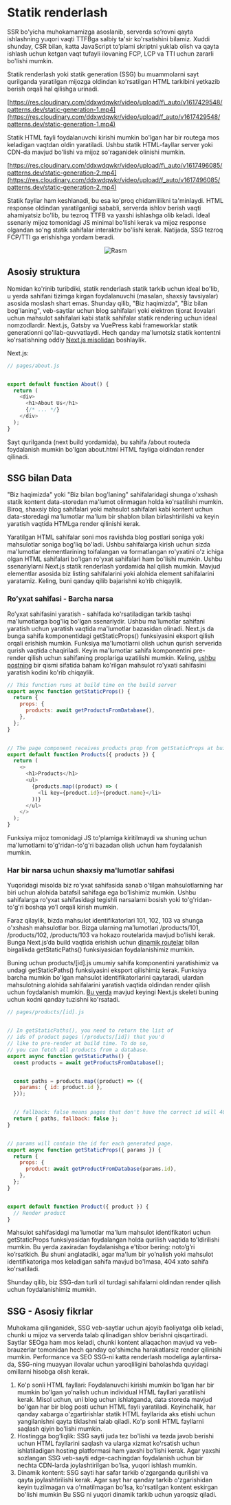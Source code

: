 # Statik renderlash

SSR bo'yicha muhokamamizga asoslanib, serverda so’rovni qayta ishlashning yuqori vaqti TTFBga salbiy ta'sir ko'rsatishini bilamiz. Xuddi shunday, CSR bilan, katta JavaScript to’plami skriptni yuklab olish va qayta ishlash uchun ketgan vaqt tufayli ilovaning FCP, LCP va TTI uchun zararli bo'lishi mumkin.

Statik renderlash yoki statik generation (SSG) bu muammolarni sayt qurilganda yaratilgan mijozga oldindan ko'rsatilgan HTML tarkibini yetkazib berish orqali hal qilishga urinadi.

[https://res.cloudinary.com/ddxwdqwkr/video/upload/f\_auto/v1617429548/patterns.dev/static-generation-1.mp4](https://res.cloudinary.com/ddxwdqwkr/video/upload/f_auto/v1617429548/patterns.dev/static-generation-1.mp4)

Statik HTML fayli foydalanuvchi kirishi mumkin bo'lgan har bir routega mos keladigan vaqtdan oldin yaratiladi. Ushbu statik HTML-fayllar server yoki CDN-da mavjud bo'lishi va mijoz so'raganidek olinishi mumkin.

[https://res.cloudinary.com/ddxwdqwkr/video/upload/f\_auto/v1617496085/patterns.dev/static-generation-2.mp4](https://res.cloudinary.com/ddxwdqwkr/video/upload/f_auto/v1617496085/patterns.dev/static-generation-2.mp4)

Statik fayllar ham keshlanadi, bu esa ko'proq chidamlilikni ta'minlaydi. HTML response oldindan yaratilganligi sababli, serverda ishlov berish vaqti ahamiyatsiz bo'lib, bu tezroq TTFB va yaxshi ishlashga olib keladi. Ideal ssenariy mijoz tomonidagi JS minimal bo'lishi kerak va mijoz response olgandan so'ng statik sahifalar interaktiv bo'lishi kerak. Natijada, SSG tezroq FCP/TTI ga erishishga yordam beradi.

<div align="center">
  <img src="../../images/static-rendering/01.png" alt="Rasm" />
</div>

## Asosiy struktura

Nomidan ko'rinib turibdiki, statik renderlash statik tarkib uchun ideal bo'lib, u yerda sahifani tizimga kirgan foydalanuvchi (masalan, shaxsiy tavsiyalar) asosida moslash shart emas. Shunday qilib, "Biz haqimizda", "Biz bilan bog'laning", veb-saytlar uchun blog sahifalari yoki elektron tijorat ilovalari uchun mahsulot sahifalari kabi statik sahifalar statik rendering uchun ideal nomzodlardir. Next.js, Gatsby va VuePress kabi frameworklar statik generationni qo'llab-quvvatlaydi. Hech qanday ma'lumotsiz statik kontentni ko'rsatishning oddiy [Next.js misolidan](http://Next.js) boshlaylik.

Next.js:

```js
// pages/about.js


export default function About() {
  return (
    <div>
      <h1>About Us</h1>
      {/* ... */}
    </div>
  );
}
```

Sayt qurilganda (next build yordamida), bu sahifa /about routeda foydalanish mumkin bo'lgan about.html HTML fayliga oldindan render qilinadi.

## SSG bilan Data

"Biz haqimizda" yoki "Biz bilan bog'laning" sahifalaridagi shunga o'xshash statik kontent data-storedan ma'lumot olinmagan holda ko'rsatilishi mumkin. Biroq, shaxsiy blog sahifalari yoki mahsulot sahifalari kabi kontent uchun data-storedagi ma'lumotlar ma'lum bir shablon bilan birlashtirilishi va keyin yaratish vaqtida HTMLga render qilinishi kerak.

Yaratilgan HTML sahifalar soni mos ravishda blog postlari soniga yoki mahsulotlar soniga bog'liq bo'ladi. Ushbu sahifalarga kirish uchun sizda ma'lumotlar elementlarining toifalangan va formatlangan ro'yxatini o'z ichiga olgan HTML sahifalari bo'lgan ro'yxat sahifalari ham bo'lishi mumkin. Ushbu ssenariylarni Next.js statik renderlash yordamida hal qilish mumkin. Mavjud elementlar asosida biz listing sahifalarini yoki alohida element sahifalarini yaratamiz. Keling, buni qanday qilib bajarishni ko’rib chiqaylik. 

### Ro’yxat sahifasi \- Barcha narsa

Ro’yxat sahifasini yaratish \- sahifada ko'rsatiladigan tarkib tashqi ma'lumotlarga bog'liq bo'lgan ssenariydir. Ushbu ma'lumotlar sahifani yaratish uchun yaratish vaqtida ma'lumotlar bazasidan olinadi. Next.js da bunga sahifa komponentidagi getStaticProps() funksiyasini eksport qilish orqali erishish mumkin. Funksiya ma'lumotlarni olish uchun qurish serverida qurish vaqtida chaqiriladi. Keyin ma'lumotlar sahifa komponentini pre-render qilish uchun sahifaning proplariga uzatilishi mumkin. Keling, [ushbu postning](https://vercel.com/blog/nextjs-server-side-rendering-vs-static-generation#all-products-page-static-generation-with-data) bir qismi sifatida baham ko'rilgan mahsulot ro'yxati sahifasini yaratish kodini ko'rib chiqaylik.

```js
// This function runs at build time on the build server
export async function getStaticProps() {
  return {
    props: {
      products: await getProductsFromDatabase(),
    },
  };
}


// The page component receives products prop from getStaticProps at build time
export default function Products({ products }) {
  return (
    <>
      <h1>Products</h1>
      <ul>
        {products.map((product) => (
          <li key={product.id}>{product.name}</li>
        ))}
      </ul>
    </>
  );
}
```

Funksiya mijoz tomonidagi JS to'plamiga kiritilmaydi va shuning uchun ma'lumotlarni to'g'ridan-to'g'ri bazadan olish uchun ham foydalanish mumkin.

### Har bir narsa uchun shaxsiy ma'lumotlar sahifasi

Yuqoridagi misolda biz ro'yxat sahifasida sanab o'tilgan mahsulotlarning har biri uchun alohida batafsil sahifaga ega bo'lishimiz mumkin. Ushbu sahifalarga ro'yxat sahifasidagi tegishli narsalarni bosish yoki to'g'ridan-to'g'ri boshqa yo’l orqali kirish mumkin.

Faraz qilaylik, bizda mahsulot identifikatorlari 101, 102, 103 va shunga o'xshash mahsulotlar bor. Bizga ularning maʼlumotlari /products/101, /products/102, /products/103 va hokazo routelarida mavjud bo’lishi kerak. Bunga Next.jsʼda build vaqtida erishish uchun [dinamik routelar](https://nextjs.org/docs/routing/dynamic-routes) bilan birgalikda getStaticPaths() funksiyasidan foydalanishimiz mumkin.

Buning uchun products/\[id\].js umumiy sahifa komponentini yaratishimiz va undagi getStaticPaths() funksiyasini eksport qilishimiz kerak. Funksiya barcha mumkin bo'lgan mahsulot identifikatorlarini qaytaradi, ulardan mahsulotning alohida sahifalarini yaratish vaqtida oldindan render qilish uchun foydalanish mumkin. [Bu yerda](https://vercel.com/blog/nextjs-server-side-rendering-vs-static-generation#individual-product-page-static-generation-with-data) mavjud keyingi Next.js skeleti buning uchun kodni qanday tuzishni ko'rsatadi.

```js
// pages/products/[id].js


// In getStaticPaths(), you need to return the list of
// ids of product pages (/products/[id]) that you'd
// like to pre-render at build time. To do so,
// you can fetch all products from a database.
export async function getStaticPaths() {
  const products = await getProductsFromDatabase();


  const paths = products.map((product) => ({
    params: { id: product.id },
  }));


  // fallback: false means pages that don't have the correct id will 404.
  return { paths, fallback: false };
}


// params will contain the id for each generated page.
export async function getStaticProps({ params }) {
  return {
    props: {
      product: await getProductFromDatabase(params.id),
    },
  };
}


export default function Product({ product }) {
  // Render product
}
```

Mahsulot sahifasidagi ma'lumotlar ma'lum mahsulot identifikatori uchun getStaticProps funksiyasidan foydalangan holda qurilish vaqtida to'ldirilishi mumkin. Bu yerda zaxiradan foydalanishga e'tibor bering: noto’g’ri ko’rsatkich. Bu shuni anglatadiki, agar ma'lum bir yo’nalish yoki mahsulot identifikatoriga mos keladigan sahifa mavjud bo'lmasa, 404 xato sahifa ko'rsatiladi.

Shunday qilib, biz SSG-dan turli xil turdagi sahifalarni oldindan render qilish uchun foydalanishimiz mumkin.

## SSG \- Asosiy fikrlar

Muhokama qilinganidek, SSG veb-saytlar uchun ajoyib faoliyatga olib keladi, chunki u mijoz va serverda talab qilinadigan shlov berishni qisqartiradi. Saytlar SEOga ham mos keladi, chunki kontent allaqachon mavjud va veb-brauzerlar tomonidan hech qanday qo'shimcha harakatlarsiz render qilinishi mumkin. Performance va SEO SSG-ni katta renderlash modeliga aylantirsa-da, SSG-ning muayyan ilovalar uchun yaroqliligini baholashda quyidagi omillarni hisobga olish kerak.

1. Ko'p sonli HTML fayllari: Foydalanuvchi kirishi mumkin bo'lgan har bir mumkin bo'lgan yo’nalish uchun individual HTML fayllari yaratilishi kerak. Misol uchun, uni blog uchun ishlatganda, data storeda mavjud bo'lgan har bir blog posti uchun HTML fayli yaratiladi. Keyinchalik, har qanday xabarga o'zgartirishlar statik HTML fayllarida aks etishi uchun yangilanishni qayta tiklashni talab qiladi. Ko'p sonli HTML fayllarni saqlash qiyin bo'lishi mumkin.  
2. Hostingga bog’liqlik: SSG sayti juda tez bo'lishi va tezda javob berishi uchun HTML fayllarini saqlash va ularga xizmat ko'rsatish uchun ishlatiladigan hosting platformasi ham yaxshi bo'lishi kerak. Agar yaxshi sozlangan SSG veb-sayti edge-cachingdan foydalanish uchun bir nechta CDN-larda joylashtirilgan bo'lsa, yuqori ishlash mumkin.  
3. Dinamik kontent: SSG sayti har safar tarkib o'zgarganda qurilishi va qayta joylashtirilishi kerak. Agar sayt har qanday tarkib o'zgarishidan keyin tuzilmagan va o'rnatilmagan bo'lsa, ko'rsatilgan kontent eskirgan bo'lishi mumkin Bu SSG ni yuqori dinamik tarkib uchun yaroqsiz qiladi.